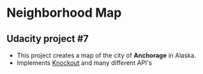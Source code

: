 # Neighborhood Map
## Udacity project #7

* This project creates a map of the city of **Anchorage** in Alaska.
* Implements [Knockout](knockoutjs.com) and many different API's
